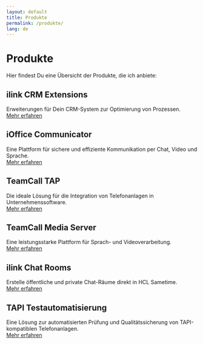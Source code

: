 ```yaml
---
layout: default
title: Produkte
permalink: /produkte/
lang: de
---
```


# Produkte

Hier findest Du eine Übersicht der Produkte, die ich anbiete:

## ilink CRM Extensions
Erweiterungen für Dein CRM-System zur Optimierung von Prozessen.  
[Mehr erfahren](/de/produkte/ilink-crm-extensions/)

## iOffice Communicator
Eine Plattform für sichere und effiziente Kommunikation per Chat, Video und Sprache.  
[Mehr erfahren](/de/produkte/ioffice-communicator/)

## TeamCall TAP
Die ideale Lösung für die Integration von Telefonanlagen in Unternehmenssoftware.  
[Mehr erfahren](/de/produkte/teamcall-tap/)

## TeamCall Media Server
Eine leistungsstarke Plattform für Sprach- und Videoverarbeitung.  
[Mehr erfahren](/de/produkte/teamcall-media-server/)

## ilink Chat Rooms
Erstelle öffentliche und private Chat-Räume direkt in HCL Sametime.  
[Mehr erfahren](/de/produkte/ilink-chat-rooms/)

## TAPI Testautomatisierung
Eine Lösung zur automatisierten Prüfung und Qualitätssicherung von TAPI-kompatiblen Telefonanlagen.  
[Mehr erfahren](/de/produkte/tapi-testautomatisierung/)
